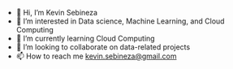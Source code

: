 - 👋 Hi, I’m Kevin Sebineza
- 👀 I’m interested in Data science, Machine Learning, and Cloud Computing
- 🌱 I’m currently learning Cloud Computing
- 💞️ I’m looking to collaborate on data-related projects
- 📫 How to reach me kevin.sebineza@gmail.com

<!---
9kevin/9kevin is a ✨ special ✨ repository because its `README.md` (this file) appears on your GitHub profile.
You can click the Preview link to take a look at your changes.
--->
